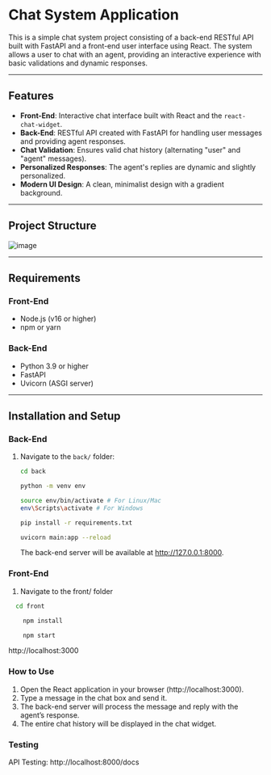 # Chat System Application

This is a simple chat system project consisting of a back-end RESTful API built with FastAPI and a front-end user interface using React. The system allows a user to chat with an agent, providing an interactive experience with basic validations and dynamic responses.

---

## Features

- **Front-End**: Interactive chat interface built with React and the `react-chat-widget`.
- **Back-End**: RESTful API created with FastAPI for handling user messages and providing agent responses.
- **Chat Validation**: Ensures valid chat history (alternating "user" and "agent" messages).
- **Personalized Responses**: The agent's replies are dynamic and slightly personalized.
- **Modern UI Design**: A clean, minimalist design with a gradient background.

---

## Project Structure

![image](https://github.com/user-attachments/assets/b753af39-0ceb-4204-879b-1610fcad0e12)


---

## Requirements

### Front-End

- Node.js (v16 or higher)
- npm or yarn

### Back-End

- Python 3.9 or higher
- FastAPI
- Uvicorn (ASGI server)

---

## Installation and Setup

### Back-End

1. Navigate to the `back/` folder:

   ```bash
   cd back
   ```

   ```bash
   python -m venv env
   ```

   ```bash
   source env/bin/activate # For Linux/Mac
   env\Scripts\activate # For Windows
   ```

   ```bash
   pip install -r requirements.txt
   ```

   ```bash
   uvicorn main:app --reload
   ```

   The back-end server will be available at http://127.0.0.1:8000.

### Front-End

1. Navigate to the front/ folder

```bash
  cd front
```

```bash
    npm install
```

```bash
    npm start
```

http://localhost:3000

### How to Use

1. Open the React application in your browser (http://localhost:3000).
2. Type a message in the chat box and send it.
3. The back-end server will process the message and reply with the agent’s response.
4. The entire chat history will be displayed in the chat widget.

### Testing

API Testing: http://localhost:8000/docs

```

```

